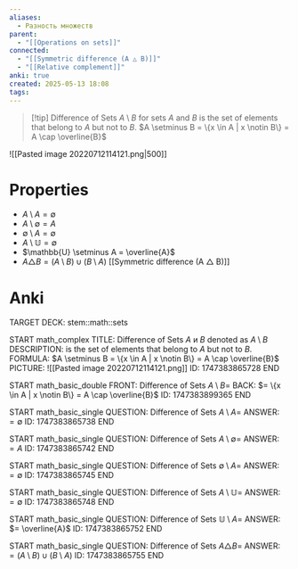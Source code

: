 ```yaml
---
aliases:
  - Разность множеств
parent:
  - "[[Operations on sets]]"
connected:
  - "[[Symmetric difference (A △ B)]]"
  - "[[Relative complement]]"
anki: true
created: 2025-05-13 18:08
tags:
---
```


> [!tip] Difference of Sets $A \setminus B$ for sets $A$ and $B$
> is the set of elements that belong to $A$ but not to $B$.
$A \setminus B = \{x \in A | x \notin B\} = A \cap \overline{B}$


![[Pasted image 20220712114121.png|500]]

# Properties
- $A \setminus A = \emptyset$
- $A \setminus \emptyset = A$
- $\emptyset \setminus A = \emptyset$
- $A \setminus \mathbb{U} = \emptyset$
- $\mathbb{U} \setminus A = \overline{A}$
- $A \triangle B = (A \setminus B) \cup (B \setminus A)$ [[Symmetric difference (A △ B)]]

# Anki
TARGET DECK: stem::math::sets

START
math_complex
TITLE: Difference of Sets $A$ и $B$ denoted as $A \setminus B$
DESCRIPTION: is the set of elements that belong to $A$ but not to $B$.
FORMULA: $A \setminus B = \{x \in A | x \notin B\} = A \cap \overline{B}$
PICTURE: ![[Pasted image 20220712114121.png]]
ID: 1747383865728
END

START
math_basic_double
FRONT: Difference of Sets
$A \setminus B =$
BACK: $= \{x \in A | x \notin B\} = A \cap \overline{B}$
ID: 1747383899365
END

START
math_basic_single
QUESTION: Difference of Sets
$A \setminus A =$
ANSWER: $= \emptyset$
ID: 1747383865738
END

START
math_basic_single
QUESTION: Difference of Sets
$A \setminus \emptyset =$
ANSWER: $= A$
ID: 1747383865742
END

START
math_basic_single
QUESTION: Difference of Sets
$\emptyset \setminus A =$
ANSWER: $= \emptyset$
ID: 1747383865745
END

START
math_basic_single
QUESTION: Difference of Sets
$A \setminus \mathbb{U} =$
ANSWER: $= \emptyset$
ID: 1747383865748
END

START
math_basic_single
QUESTION: Difference of Sets
$\mathbb{U} \setminus A =$
ANSWER: $= \overline{A}$
ID: 1747383865752
END

START
math_basic_single
QUESTION: Difference of Sets
$A \triangle B =$
ANSWER: $= (A \setminus B) \cup (B \setminus A)$
ID: 1747383865755
END



